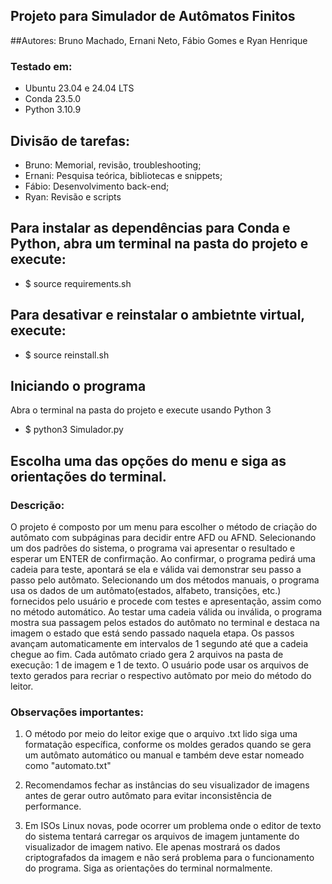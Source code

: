 ## Projeto para Simulador de Autômatos Finitos

##Autores: Bruno Machado, Ernani Neto, Fábio Gomes e Ryan Henrique

### Testado em:
- Ubuntu 23.04 e 24.04 LTS
- Conda 23.5.0
- Python 3.10.9
 
## Divisão de tarefas:
- Bruno: Memorial, revisão, troubleshooting;
- Ernani: Pesquisa teórica, bibliotecas e snippets;
- Fábio: Desenvolvimento back-end;
- Ryan: Revisão e scripts
  
## Para instalar as dependências para Conda e Python, abra um terminal na pasta do projeto e execute:
- $ source requirements.sh

## Para desativar e reinstalar o ambietnte virtual, execute:
- $ source reinstall.sh

## Iniciando o programa
Abra o terminal na pasta do projeto e execute usando Python 3
- $ python3 Simulador.py



## Escolha uma das opções do menu e siga as orientações do terminal.

### Descrição:
O projeto é composto por um menu para escolher o método de criação do autômato com subpáginas para decidir entre AFD ou AFND.
Selecionando um dos padrões do sistema, o programa vai apresentar o resultado e esperar um ENTER de confirmação. 
Ao confirmar, o programa pedirá uma cadeia para teste, apontará se ela e válida vai demonstrar seu passo a passo pelo autômato.
Selecionando um dos métodos manuais, o programa usa os dados de um autômato(estados, alfabeto, transições, etc.) fornecidos pelo usuário 	 e procede com testes e apresentação, assim como no método automático.
Ao testar uma cadeia válida ou inválida, o programa mostra sua passagem pelos estados do autômato no terminal e destaca na imagem o estado que está sendo passado naquela etapa. Os passos avançam automaticamente em intervalos de 1 segundo até que a cadeia chegue ao fim. 
Cada autômato criado gera 2 arquivos na pasta de execução: 1 de imagem e 1 de texto. O usuário pode usar os arquivos de texto gerados para recriar o respectivo autômato por meio do método do leitor.

### Observações importantes:
1. O método por meio do leitor exige que o arquivo .txt lido siga uma formatação específica, conforme os moldes gerados quando se gera um autômato automático ou manual e também deve estar nomeado como "automato.txt"

2. Recomendamos fechar as instâncias do seu visualizador de imagens antes de gerar outro autômato para evitar inconsistência de performance.

3. Em ISOs Linux novas, pode ocorrer um problema onde o editor de texto do sistema tentará carregar os arquivos de imagem juntamente do visualizador de imagem nativo. Ele apenas mostrará os dados criptografados da imagem e não será problema para o funcionamento do programa. Siga as orientações do terminal normalmente.


